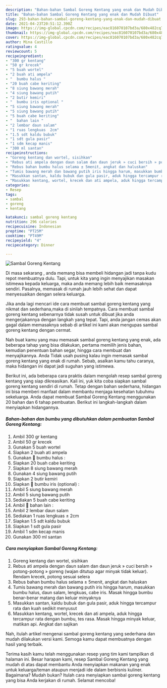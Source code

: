 ```yaml
---
description: "Bahan-bahan Sambal Goreng Kentang yang enak dan Mudah Dibuat"
title: "Bahan-bahan Sambal Goreng Kentang yang enak dan Mudah Dibuat"
slug: 293-bahan-bahan-sambal-goreng-kentang-yang-enak-dan-mudah-dibuat
date: 2021-04-23T20:51:12.390Z
image: https://img-global.cpcdn.com/recipes/eac816070107bd3a/680x482cq70/sambal-goreng-kentang-foto-resep-utama.jpg
thumbnail: https://img-global.cpcdn.com/recipes/eac816070107bd3a/680x482cq70/sambal-goreng-kentang-foto-resep-utama.jpg
cover: https://img-global.cpcdn.com/recipes/eac816070107bd3a/680x482cq70/sambal-goreng-kentang-foto-resep-utama.jpg
author: Mina Castillo
ratingvalue: 4
reviewcount: 5
recipeingredient:
- "300 gr kentang"
- "50 gr krecek"
- "5 buah wortel"
- "2 buah ati ampela"
- "  bumbu halus "
- "20 buah cabe keriting"
- "8 siung bawang merah"
- "4 siung bawang putih"
- "2 butir kemiri"
- "  bumbu iris optional "
- "5 siung bawang merah"
- "5 siung bawang putih"
- "5 buah cabe keriting"
- "  bahan lain "
- "2 lembar daun salam"
- "1 ruas lengkuas  2cm"
- "1.5 sdt kaldu bubuk"
- "1 sdt gula pasir"
- "1 sdm kecap manis"
- "300 ml santan"
recipeinstructions:
- "Goreng kentang dan wortel, sisihkan"
- "Rebus ati ampela dengan daun salam dan daun jeruk » cuci bersih » potong-potong » goreng (wajan ditutup agar minyak tidak keluar). Rendam krecek, potong sesuai selera"
- "Rebus bahan bumbu halus selama ± 5menit, angkat dan haluskan"
- "Tumis bawang merah dan bawang putih iris hingga harum, masukkan bumbu halus, daun salam, lengkuas, cabe iris. Masak hingga bumbu benar-benar matang dan keluar minyaknya"
- "Masukkan santan, kaldu bubuk dan gula pasir, aduk hingga tercampur rata dan kuah sedikit menyusut"
- "Masukkan kentang, wortel, krecek dan ati ampela, aduk hingga tercampur rata dengan bumbu, tes rasa. Masak hingga minyak keluar, matikan api. Angkat dan sajikan"
categories:
- Resep
tags:
- sambal
- goreng
- kentang

katakunci: sambal goreng kentang 
nutrition: 296 calories
recipecuisine: Indonesian
preptime: "PT25M"
cooktime: "PT49M"
recipeyield: "4"
recipecategory: Dinner

---
```



![Sambal Goreng Kentang](https://img-global.cpcdn.com/recipes/eac816070107bd3a/680x482cq70/sambal-goreng-kentang-foto-resep-utama.jpg)

Di masa  sekarang , anda memang bisa membeli hidangan jadi tanpa kudu repot membuatnya dulu. Tapi, untuk kita yang ingin menyajikan masakan istimewa kepada keluarga, maka anda memang lebih baik memasaknya sendiri. Pasalnya, memasak di rumah jauh lebih sehat dan dapat menyesuaikan dengan selera keluarga.

Jika anda lagi mencari ide cara membuat sambal goreng kentang yang nikmat dan sederhana,maka di sinilah tempatnya. Cara membuat sambal goreng kentang  sebenarnya tidak susah untuk dibuat jika anda mengerjakannya dengan langkah yang tepat. Tapi, anda jangan cemas akan gagal dalam memasaknya 
sebab di artikel ini kami akan mengupas sambal goreng kentang dengan cermat.  



Nah buat kamu yang mau memasak sambal goreng kentang yang enak, ada beberapa tahap yang bisa dilakukan, pertama memilih jenis bahan, kemudian penentuan bahan segar, hingga cara membuat dan menyajikannya. Anda Tidak usah pusing kalau ingin memasak sambal goreng kentang yang enak di rumah. Sebab, asalkan kamu  tahu caranya, maka hidangan ini dapat jadi suguhan yang istimewa.

Berikut ini, ada beberapa cara praktis  dalam mengolah resep sambal goreng kentang yang siap dikreasikan. Kali ini, yuk kita coba siapkan sambal goreng kentang sendiri di rumah. Tetap dengan bahan sederhana, hidangan ini bisa memberi manfaat dalam membantu menjaga kesehatan tubuhmu sekeluarga. Anda dapat membuat Sambal Goreng Kentang menggunakan 20 bahan dan 6 tahap pembuatan. Berikut ini langkah-langkah dalam menyiapkan hidangannya.

<!--inarticleads1-->

##### Bahan-bahan dan bumbu yang dibutuhkan dalam pembuatan Sambal Goreng Kentang:

1. Ambil 300 gr kentang
1. Ambil 50 gr krecek
1. Gunakan 5 buah wortel
1. Siapkan 2 buah ati ampela
1. Gunakan  🥥 bumbu halus :
1. Siapkan 20 buah cabe keriting
1. Siapkan 8 siung bawang merah
1. Gunakan 4 siung bawang putih
1. Siapkan 2 butir kemiri
1. Siapkan  🥥 bumbu iris (optional) :
1. Ambil 5 siung bawang merah
1. Ambil 5 siung bawang putih
1. Sediakan 5 buah cabe keriting
1. Ambil  🥥 bahan lain :
1. Ambil 2 lembar daun salam
1. Sediakan 1 ruas lengkuas ± 2cm
1. Siapkan 1.5 sdt kaldu bubuk
1. Siapkan 1 sdt gula pasir
1. Ambil 1 sdm kecap manis
1. Gunakan 300 ml santan




<!--inarticleads2-->

##### Cara menyiapkan Sambal Goreng Kentang:

1. Goreng kentang dan wortel, sisihkan
1. Rebus ati ampela dengan daun salam dan daun jeruk » cuci bersih » potong-potong » goreng (wajan ditutup agar minyak tidak keluar). Rendam krecek, potong sesuai selera
1. Rebus bahan bumbu halus selama ± 5menit, angkat dan haluskan
1. Tumis bawang merah dan bawang putih iris hingga harum, masukkan bumbu halus, daun salam, lengkuas, cabe iris. Masak hingga bumbu benar-benar matang dan keluar minyaknya
1. Masukkan santan, kaldu bubuk dan gula pasir, aduk hingga tercampur rata dan kuah sedikit menyusut
1. Masukkan kentang, wortel, krecek dan ati ampela, aduk hingga tercampur rata dengan bumbu, tes rasa. Masak hingga minyak keluar, matikan api. Angkat dan sajikan




Nah, itulah artikel mengenai  sambal goreng kentang  yang sederhana dan mudah dilakukan versi kami. Semoga kamu dapat membuatnya dengan hasil yang terbaik. 

Terima kasih kamu telah menggunakan resep yang tim kami tampilkan di halaman ini. Besar harapan kami, resep  Sambal Goreng Kentang yang mudah di atas dapat membantu Anda menyiapkan makanan yang enak untuk keluarga/teman ataupun menjadi ide dalam berbisnis kuliner. Bagaimana? Mudah bukan? Itulah cara menyiapkan sambal goreng kentang yang bisa Anda kerjakan di rumah. Selamat mencoba!

